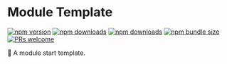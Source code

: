 # Module Template

[![npm version](https://img.shields.io/npm/v/@kks-web/module-template?style=flat-square)](https://www.npmjs.com/package/@kks-web/module-template)
[![npm downloads](https://img.shields.io/npm/dm/@kks-web/module-template?style=flat-square)](https://www.npmtrends.com/@kks-web/module-template)
[![npm downloads](https://img.shields.io/npm/dt/@kks-web/module-template?style=flat-square)](https://www.npmtrends.com/@kks-web/module-template)
[![npm bundle size](https://img.shields.io/bundlephobia/minzip/@kks-web/module-template?style=flat-square)](https://bundlephobia.com/result?p=@kks-web/module-template)
[![PRs welcome](https://img.shields.io/badge/PRs-welcome-brightgreen?style=flat-square)](https://github.com/KKStream/doraemon/CONTRIBUTING.md)

🚀 A module start template.
